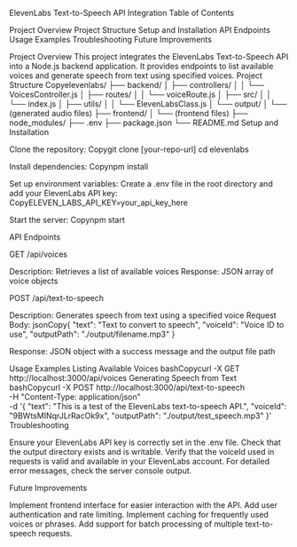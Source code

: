 ElevenLabs Text-to-Speech API Integration
Table of Contents

Project Overview
Project Structure
Setup and Installation
API Endpoints
Usage Examples
Troubleshooting
Future Improvements

Project Overview
This project integrates the ElevenLabs Text-to-Speech API into a Node.js backend application. It provides endpoints to list available voices and generate speech from text using specified voices.
Project Structure
Copyelevenlabs/
├── backend/
│ ├── controllers/
│ │ └── VoicesController.js
│ ├── routes/
│ │ └── voiceRoute.js
│ ├── src/
│ │ └── index.js
│ ├── utils/
│ │ └── ElevenLabsClass.js
│ └── output/
│ └── (generated audio files)
├── frontend/
│ └── (frontend files)
├── node_modules/
├── .env
├── package.json
└── README.md
Setup and Installation

Clone the repository:
Copygit clone [your-repo-url]
cd elevenlabs

Install dependencies:
Copynpm install

Set up environment variables:
Create a .env file in the root directory and add your ElevenLabs API key:
CopyELEVEN_LABS_API_KEY=your_api_key_here

Start the server:
Copynpm start

API Endpoints

GET /api/voices

Description: Retrieves a list of available voices
Response: JSON array of voice objects

POST /api/text-to-speech

Description: Generates speech from text using a specified voice
Request Body:
jsonCopy{
"text": "Text to convert to speech",
"voiceId": "Voice ID to use",
"outputPath": "./output/filename.mp3"
}

Response: JSON object with a success message and the output file path

Usage Examples
Listing Available Voices
bashCopycurl -X GET http://localhost:3000/api/voices
Generating Speech from Text
bashCopycurl -X POST http://localhost:3000/api/text-to-speech \
 -H "Content-Type: application/json" \
 -d '{
"text": "This is a test of the ElevenLabs text-to-speech API.",
"voiceId": "9BWtsMINqrJLrRacOk9x",
"outputPath": "./output/test_speech.mp3"
}'
Troubleshooting

Ensure your ElevenLabs API key is correctly set in the .env file.
Check that the output directory exists and is writable.
Verify that the voiceId used in requests is valid and available in your ElevenLabs account.
For detailed error messages, check the server console output.

Future Improvements

Implement frontend interface for easier interaction with the API.
Add user authentication and rate limiting.
Implement caching for frequently used voices or phrases.
Add support for batch processing of multiple text-to-speech requests.

